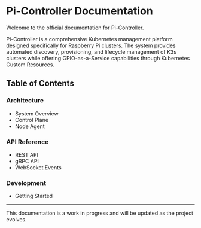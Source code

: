 # Pi-Controller Documentation

Welcome to the official documentation for Pi-Controller.

Pi-Controller is a comprehensive Kubernetes management platform designed specifically for Raspberry Pi clusters. The system provides automated discovery, provisioning, and lifecycle management of K3s clusters while offering GPIO-as-a-Service capabilities through Kubernetes Custom Resources.

## Table of Contents

### Architecture
*   System Overview
*   Control Plane
*   Node Agent

### API Reference
*   REST API
*   gRPC API
*   WebSocket Events

### Development
*   Getting Started

---

This documentation is a work in progress and will be updated as the project evolves.